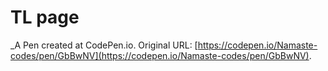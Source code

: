 # TL page
 _A Pen created at CodePen.io. Original URL: [https://codepen.io/Namaste-codes/pen/GbBwNV](https://codepen.io/Namaste-codes/pen/GbBwNV).

 